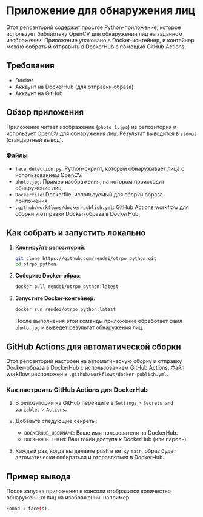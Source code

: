 # Приложение для обнаружения лиц

Этот репозиторий содержит простое Python-приложение, которое использует библиотеку OpenCV для обнаружения лиц на заданном изображении. Приложение упаковано в Docker-контейнер, и контейнер можно собрать и отправить в DockerHub с помощью GitHub Actions.

## Требования

- Docker
- Аккаунт на DockerHub (для отправки образа)
- Аккаунт на GitHub

## Обзор приложения

Приложение читает изображение (`photo_1.jpg`) из репозитория и использует OpenCV для обнаружения лиц. Результат выводится в `stdout` (стандартный вывод).

### Файлы

- `face_detection.py`: Python-скрипт, который обнаруживает лица с использованием OpenCV.
- `photo.jpg`: Пример изображения, на котором происходит обнаружение лиц.
- `Dockerfile`: Dockerfile, используемый для сборки образа приложения.
- `.github/workflows/docker-publish.yml`: GitHub Actions workflow для сборки и отправки Docker-образа в DockerHub.

## Как собрать и запустить локально

1. **Клонируйте репозиторий**:

    ```bash
    git clone https://github.com/rendei/otrpo_python.git
    cd otrpo_python
    ```

2. **Соберите Docker-образ**:

    ```bash
    docker pull rendei/otrpo_python:latest
    ```

3. **Запустите Docker-контейнер**:

    ```bash
    docker run rendei/otrpo_python:latest
    ```

   После выполнения этой команды приложение обработает файл `photo.jpg` и выведет результат обнаружения лиц.

## GitHub Actions для автоматической сборки

Этот репозиторий настроен на автоматическую сборку и отправку Docker-образа в DockerHub с использованием GitHub Actions. Файл workflow расположен в `.github/workflows/docker-publish.yml`.

### Как настроить GitHub Actions для DockerHub

1. В репозитории на GitHub перейдите в `Settings` > `Secrets and variables` > `Actions`.
2. Добавьте следующие секреты:
   - `DOCKERHUB_USERNAME`: Ваше имя пользователя на DockerHub.
   - `DOCKERHUB_TOKEN`: Ваш токен доступа к DockerHub (или пароль).
   
3. Каждый раз, когда вы делаете push в ветку `main`, образ будет автоматически собираться и отправляться в DockerHub.

## Пример вывода

После запуска приложения в консоли отобразится количество обнаруженных лиц на изображении, например:

```bash
Found 1 face(s).
```

